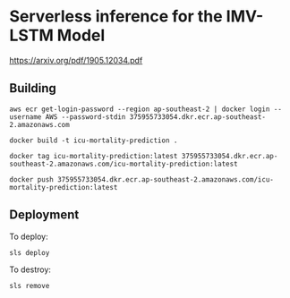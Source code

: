 # Serverless inference for the IMV-LSTM Model
https://arxiv.org/pdf/1905.12034.pdf

## Building

```
aws ecr get-login-password --region ap-southeast-2 | docker login --username AWS --password-stdin 375955733054.dkr.ecr.ap-southeast-2.amazonaws.com
```

```
docker build -t icu-mortality-prediction .
```

```
docker tag icu-mortality-prediction:latest 375955733054.dkr.ecr.ap-southeast-2.amazonaws.com/icu-mortality-prediction:latest
```

```
docker push 375955733054.dkr.ecr.ap-southeast-2.amazonaws.com/icu-mortality-prediction:latest
```

## Deployment

To deploy:

```
sls deploy
```

To destroy:

```
sls remove
```